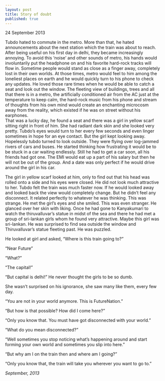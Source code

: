 ```yaml
---
layout: post
title: Story of doubt
published: true
---
```

24 September 2013


Tubdo hated to commute in the metro. More than that, he hated announcements about the next station which the train was about to reach. After being useful on his first day in delhi, they became increasingly annoying. To avoid this ‘noise’ and other sounds of metro, his hands would involuntarily put the headphone on and his favorite hard-rock tracks will flow in. Sometime people would stand as close as a finger away, completely lost in their own worlds. At those times, metro would feel to him among the loneliest places on earth and he would quickly turn to his phone to check any updates. He loved those rare times when he would be able to catch a seat and look out the window. The fleeting view of buildings, trees and all that there is in a metro, the artificially conditioned air from the AC just at the temperature to keep calm, the hard-rock music from his phone and stream of thoughts from his own mind would create an enchanting microcosm away from the reality, which existed if he was on street without his earphones.  
That was a lucky day, he found a seat and there was a girl in yellow scarf sitting right in front of him. She had radiant dark skin and she looked very pretty. Tubdo’s eyes would turn to her every few seconds and even linger sometimes in hope for an eye contact. But the girl kept looking away. Hopelessly tubdo turned to look outside. They were flying over log-jammed rivers of cars and buses. He started thinking how frustrating it would be to be stuck in a car waiting endlessly. Still he had to get a car soon, all his friends had got one. The EMI would eat up a part of his salary but then he will not be out of the group. And a date was only perfect if he would drive around the girl in his car.

The girl in yellow scarf looked at him, only to find out that his head was rolled onto a side and his eyes were closed. He did not look much attractive to her.
Tubdo felt the train was much faster now. If he would looked away and looked back the view would completely change. But he didn’t feel any disconnect. It related perfectly to whatever he was thinking. This was strange. He met the girl’s eyes and she smiled. This was even stranger. He glanced over her skin with liking. Once he had gone to Kanyakumari to watch the thiruvalluvar’s statue in midst of the sea and there he had met a group of sri-lankan girls whom he found very attractive. Maybe this girl was sri-lankan. He was surprised to find sea outside the window and Thiruvalluvar’s statue fleeting past. He was puzzled. 

He looked at girl and asked, “Where is this train going to?”

“Near Future”

“What?”

“The capital!”

“But capital is delhi!” He never thought the girls  to be so dumb.

She wasn’t surprised on his ignorance, she saw many like them, every few day.

“You are not in your world anymore. This is FutureNation.” 

“But how is that possible? How did I come here?”

“Only you know that. You must have got disconnected with your world.”

“What do you mean disconnected?”

“Well sometimes you stop noticing what’s happening around and start forming your own world and sometimes you slip into here.”

“But why am I on the train then and where am I going?”

“Only you know that, the train will take you wherever you want to go to.”

_September, 2013_
